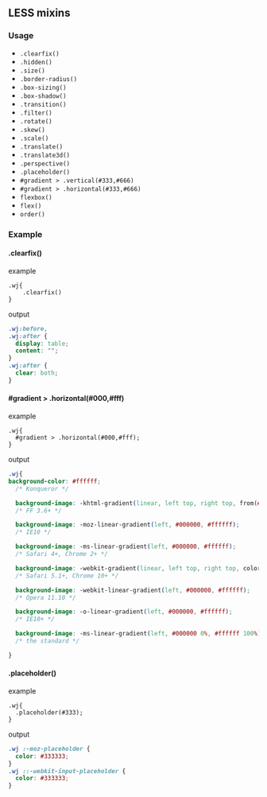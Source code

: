 ## LESS mixins

### Usage

* `.clearfix()`
* `.hidden()`
* `.size()`
* `.border-radius()`
* `.box-sizing()`
* `.box-shadow()`
* `.transition()`
* `.filter()`
* `.rotate()`
* `.skew()`
* `.scale()`
* `.translate()`
* `.translate3d()`
* `.perspective()`
* `.placeholder()`
* `#gradient > .vertical(#333,#666)`
* `#gradient > .horizontal(#333,#666)`
* `flexbox()`
* `flex()`
* `order()`

### Example

#### .clearfix()

example

```less
.wj{
	.clearfix()
}
```

output

```css
.wj:before,
.wj:after {
  display: table;
  content: "";
}
.wj:after {
  clear: both;
}
```

#### #gradient > .horizontal(#000,#fff)

example

```less
.wj{
  #gradient > .horizontal(#000,#fff);
}

```

output

```css
.wj{
background-color: #ffffff;
  /* Konqueror */

  background-image: -khtml-gradient(linear, left top, right top, from(#000000), to(#ffffff));
  /* FF 3.6+ */

  background-image: -moz-linear-gradient(left, #000000, #ffffff);
  /* IE10 */

  background-image: -ms-linear-gradient(left, #000000, #ffffff);
  /* Safari 4+, Chrome 2+ */

  background-image: -webkit-gradient(linear, left top, right top, color-stop(0%, #000000), color-stop(100%, #ffffff));
  /* Safari 5.1+, Chrome 10+ */

  background-image: -webkit-linear-gradient(left, #000000, #ffffff);
  /* Opera 11.10 */

  background-image: -o-linear-gradient(left, #000000, #ffffff);
  /* IE10+ */

  background-image: -ms-linear-gradient(left, #000000 0%, #ffffff 100%);
  /* the standard */

}

```

#### .placeholder()

example

```less
.wj{
  .placeholder(#333);
}
```

output

```css
.wj :-moz-placeholder {
  color: #333333;
}
.wj ::-webkit-input-placeholder {
  color: #333333;
}
```